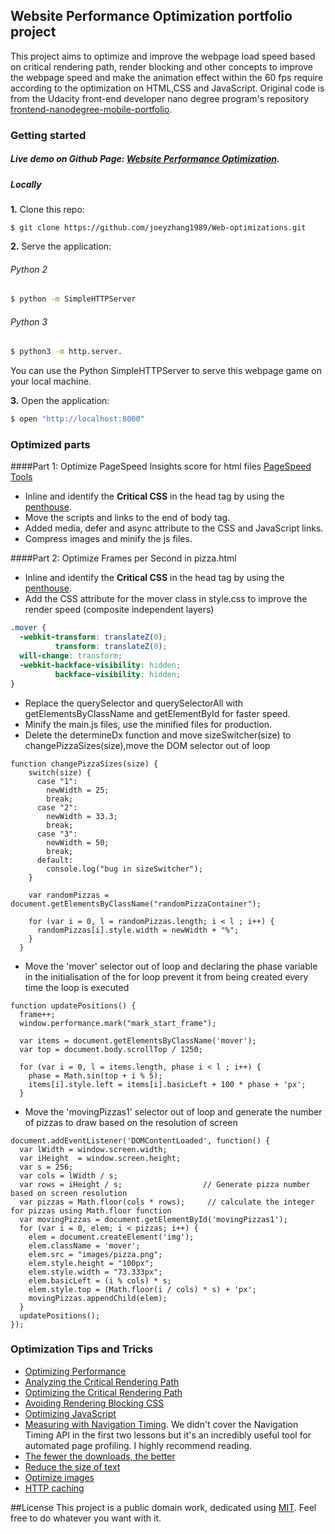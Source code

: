 ## Website Performance Optimization portfolio project

This project aims to optimize and improve the webpage load speed based on critical rendering path, render blocking and other concepts to improve the webpage
speed and make the animation effect within the 60 fps require according to the optimization on HTML,CSS and JavaScript. Original code is from the Udacity front-end developer nano degree program's repository [frontend-nanodegree-mobile-portfolio](https://github.com/udacity/frontend-nanodegree-mobile-portfolio). 

### Getting started
##### Live demo on Github Page: [Website Performance Optimization](https://joeyzhang1989.github.io/Web-optimizations/). 
##### Locally

**1.** Clone this repo:

```
$ git clone https://github.com/joeyzhang1989/Web-optimizations.git
````

**2.** Serve the application:


###### Python 2

```bash
$ python -m SimpleHTTPServer 

```
###### Python 3 

```bash
$ python3 -m http.server.   
```
You can use the Python SimpleHTTPServer to serve this webpage game on your local machine.

**3.** Open the application:

```bash
$ open "http://localhost:8000"
```

### Optimized parts

####Part 1: Optimize PageSpeed Insights score for html files [PageSpeed Tools](https://developers.google.com/speed/pagespeed/insights/)

* Inline and identify the **Critical CSS** in the head tag by using the [penthouse](https://github.com/pocketjoso/penthouse).
* Move the scripts and links to the end of body tag.
* Added media, defer and async attribute to the CSS and JavaScript links.
* Compress images and minify the js files.

####Part 2: Optimize Frames per Second in pizza.html
* Inline and identify the **Critical CSS** in the head tag by using the [penthouse](https://github.com/pocketjoso/penthouse).
* Add the CSS attribute for the mover class in style.css to improve the render speed (composite independent layers)

```css
.mover {
  -webkit-transform: translateZ(0);
          transform: translateZ(0);
  will-change: transform;
  -webkit-backface-visibility: hidden;
          backface-visibility: hidden;
}
```
* Replace the querySelector and querySelectorAll with getElementsByClassName and getElementById for faster speed.
* Minify the main.js files, use the minified files for production.
* Delete the determineDx function and move sizeSwitcher(size) to changePizzaSizes(size),move the DOM selector out of loop

```JS
function changePizzaSizes(size) {
    switch(size) {
      case "1":
        newWidth = 25;
        break;
      case "2":
        newWidth = 33.3;
        break;
      case "3":
        newWidth = 50;
        break;
      default:
        console.log("bug in sizeSwitcher");
    }

    var randomPizzas = document.getElementsByClassName("randomPizzaContainer");

    for (var i = 0, l = randomPizzas.length; i < l ; i++) {
      randomPizzas[i].style.width = newWidth + "%";
    }
  }
```
* Move the 'mover' selector out of loop and declaring the phase variable in the initialisation of the for loop prevent it from being created every time the loop is executed
```JS
function updatePositions() {
  frame++;
  window.performance.mark("mark_start_frame");

  var items = document.getElementsByClassName('mover');
  var top = document.body.scrollTop / 1250;
  
  for (var i = 0, l = items.length, phase i < l ; i++) {
    phase = Math.sin(top + i % 5);
    items[i].style.left = items[i].basicLeft + 100 * phase + 'px';
  }
```
* Move the 'movingPizzas1' selector out of loop and generate the number of pizzas to draw based on the resolution of screen
```JS
document.addEventListener('DOMContentLoaded', function() {
  var lWidth = window.screen.width;
  var iHeight  = window.screen.height;
  var s = 256;
  var cols = lWidth / s;
  var rows = iHeight / s;                  // Generate pizza number based on screen resolution
  var pizzas = Math.floor(cols * rows);     // calculate the integer for pizzas using Math.floor function     
  var movingPizzas = document.getElementById('movingPizzas1');
  for (var i = 0, elem; i < pizzas; i++) {
    elem = document.createElement('img');
    elem.className = 'mover';
    elem.src = "images/pizza.png";
    elem.style.height = "100px";
    elem.style.width = "73.333px";
    elem.basicLeft = (i % cols) * s;
    elem.style.top = (Math.floor(i / cols) * s) + 'px';
    movingPizzas.appendChild(elem);
  }
  updatePositions();
});
```
### Optimization Tips and Tricks
* [Optimizing Performance](https://developers.google.com/web/fundamentals/performance/ "web performance")
* [Analyzing the Critical Rendering Path](https://developers.google.com/web/fundamentals/performance/critical-rendering-path/analyzing-crp.html "analyzing crp")
* [Optimizing the Critical Rendering Path](https://developers.google.com/web/fundamentals/performance/critical-rendering-path/optimizing-critical-rendering-path.html "optimize the crp!")
* [Avoiding Rendering Blocking CSS](https://developers.google.com/web/fundamentals/performance/critical-rendering-path/render-blocking-css.html "render blocking css")
* [Optimizing JavaScript](https://developers.google.com/web/fundamentals/performance/critical-rendering-path/adding-interactivity-with-javascript.html "javascript")
* [Measuring with Navigation Timing](https://developers.google.com/web/fundamentals/performance/critical-rendering-path/measure-crp.html "nav timing api"). We didn't cover the Navigation Timing API in the first two lessons but it's an incredibly useful tool for automated page profiling. I highly recommend reading.
* <a href="https://developers.google.com/web/fundamentals/performance/optimizing-content-efficiency/eliminate-downloads.html">The fewer the downloads, the better</a>
* <a href="https://developers.google.com/web/fundamentals/performance/optimizing-content-efficiency/optimize-encoding-and-transfer.html">Reduce the size of text</a>
* <a href="https://developers.google.com/web/fundamentals/performance/optimizing-content-efficiency/image-optimization.html">Optimize images</a>
* <a href="https://developers.google.com/web/fundamentals/performance/optimizing-content-efficiency/http-caching.html">HTTP caching</a>

##License
This project is a public domain work, dedicated using
[MIT](https://opensource.org/licenses/MIT). Feel free to do
whatever you want with it.

